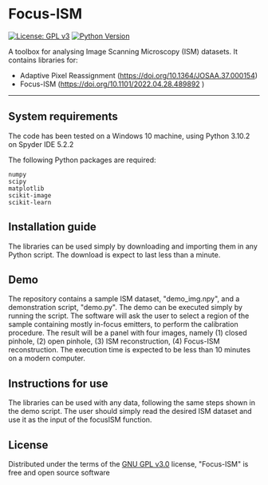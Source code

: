 # Focus-ISM

[![License: GPL v3](https://img.shields.io/badge/License-GPLv3-green.svg)](https://github.com/Alessandro-Zunino/Focus-ISM/blob/main/LICENSE)
[![Python Version](https://img.shields.io/pypi/pyversions/napari-ISM.svg?color=green)](https://python.org)

A toolbox for analysing Image Scanning Microscopy (ISM) datasets. It contains libraries for:

* Adaptive Pixel Reassignment (https://doi.org/10.1364/JOSAA.37.000154)
* Focus-ISM (https://doi.org/10.1101/2022.04.28.489892 )

----------------------------------

## System requirements

The code has been tested on a Windows 10 machine, using Python 3.10.2 on Spyder IDE 5.2.2

The following Python packages are required:

	numpy
	scipy
	matplotlib
	scikit-image
	scikit-learn

## Installation guide

The libraries can be used simply by downloading and importing them in any Python script.
The download is expect to last less than a minute.

## Demo

The repository contains a sample ISM dataset, "demo_img.npy", and a demonstration script, "demo.py".
The demo can be executed simply by running the script. The software will ask the user to select a region of the sample containing mostly in-focus emitters, to perform the calibration procedure.
The result will be a panel with four images, namely (1) closed pinhole, (2) open pinhole, (3) ISM reconstruction, (4) Focus-ISM reconstruction.
The execution time is expected to be less than 10 minutes on a modern computer.

## Instructions for use

The libraries can be used with any data, following the same steps shown in the demo script.
The user should simply read the desired ISM dataset and use it as the input of the focusISM function.

## License

Distributed under the terms of the [GNU GPL v3.0] license,
"Focus-ISM" is free and open source software

[MIT]: http://opensource.org/licenses/MIT
[BSD-3]: http://opensource.org/licenses/BSD-3-Clause
[GNU GPL v3.0]: http://www.gnu.org/licenses/gpl-3.0.txt
[GNU LGPL v3.0]: http://www.gnu.org/licenses/lgpl-3.0.txt
[Apache Software License 2.0]: http://www.apache.org/licenses/LICENSE-2.0
[Mozilla Public License 2.0]: https://www.mozilla.org/media/MPL/2.0/index.txt

[file an issue]: https://github.com/VicidominiLab/ISM-processing/issues

[tox]: https://tox.readthedocs.io/en/latest/
[pip]: https://pypi.org/project/pip/
[PyPI]: https://pypi.org/

